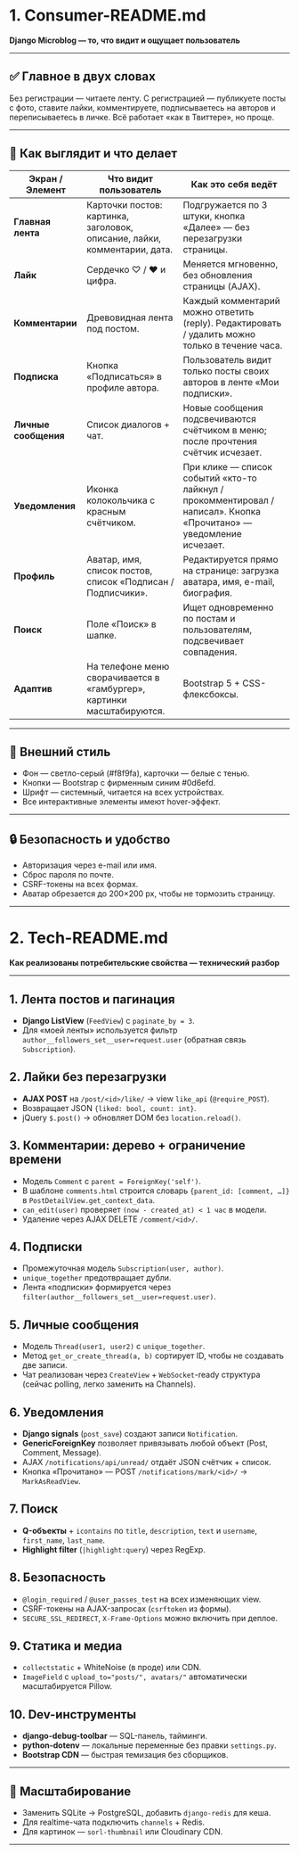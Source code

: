 # 1. Consumer-README.md  
**Django Microblog — то, что видит и ощущает пользователь**

---

## ✅ Главное в двух словах  
Без регистрации — читаете ленту. С регистрацией — публикуете посты с фото, ставите лайки, комментируете, подписываетесь на авторов и переписываетесь в личке. Всё работает «как в Твиттере», но проще.

---

## 📱 Как выглядит и что делает

| Экран / Элемент | Что видит пользователь | Как это себя ведёт |
|-----------------|------------------------|----------------------|
| **Главная лента** | Карточки постов: картинка, заголовок, описание, лайки, комментарии, дата. | Подгружается по 3 штуки, кнопка «Далее» — без перезагрузки страницы. |
| **Лайк** | Сердечко ♡ / ♥ и цифра. | Меняется мгновенно, без обновления страницы (AJAX). |
| **Комментарии** | Древовидная лента под постом. | Каждый комментарий можно ответить (reply). Редактировать / удалить можно только в течение часа. |
| **Подписка** | Кнопка «Подписаться» в профиле автора. | Пользователь видит только посты своих авторов в ленте «Мои подписки». |
| **Личные сообщения** | Список диалогов + чат. | Новые сообщения подсвечиваются счётчиком в меню; после прочтения счётчик исчезает. |
| **Уведомления** | Иконка колокольчика с красным счётчиком. | При клике — список событий «кто-то лайкнул / прокомментировал / написал». Кнопка «Прочитано» — уведомление исчезает. |
| **Профиль** | Аватар, имя, список постов, список «Подписан / Подписчики». | Редактируется прямо на странице: загрузка аватара, имя, e-mail, биография. |
| **Поиск** | Поле «Поиск» в шапке. | Ищет одновременно по постам и пользователям, подсвечивает совпадения. |
| **Адаптив** | На телефоне меню сворачивается в «гамбургер», картинки масштабируются. | Bootstrap 5 + CSS-флексбоксы. |

---

## 🎨 Внешний стиль  
- Фон — светло-серый (#f8f9fa), карточки — белые с тенью.  
- Кнопки — Bootstrap с фирменным синим #0d6efd.  
- Шрифт — системный, читается на всех устройствах.  
- Все интерактивные элементы имеют hover-эффект.

---

## 🔒 Безопасность и удобство  
- Авторизация через e-mail или имя.  
- Сброс пароля по почте.  
- CSRF-токены на всех формах.  
- Аватар обрезается до 200×200 px, чтобы не тормозить страницу.  

---

# 2. Tech-README.md  
**Как реализованы потребительские свойства — технический разбор**

---

## 1. Лента постов и пагинация  
- **Django ListView** (`FeedView`) с `paginate_by = 3`.  
- Для «моей ленты» используется фильтр `author__followers_set__user=request.user` (обратная связь `Subscription`).

## 2. Лайки без перезагрузки  
- **AJAX POST** на `/post/<id>/like/` → view `like_api` (`@require_POST`).  
- Возвращает JSON `{liked: bool, count: int}`.  
- jQuery `$.post()` → обновляет DOM без `location.reload()`.

## 3. Комментарии: дерево + ограничение времени  
- Модель `Comment` с `parent = ForeignKey('self')`.  
- В шаблоне `comments.html` строится словарь `{parent_id: [comment, …]}` в `PostDetailView.get_context_data`.  
- `can_edit(user)` проверяет `(now - created_at) < 1 час` в модели.  
- Удаление через AJAX DELETE `/comment/<id>/`.

## 4. Подписки  
- Промежуточная модель `Subscription(user, author)`.  
- `unique_together` предотвращает дубли.  
- Лента «подписки» формируется через `filter(author__followers_set__user=request.user)`.

## 5. Личные сообщения  
- Модель `Thread(user1, user2)` с `unique_together`.  
- Метод `get_or_create_thread(a, b)` сортирует ID, чтобы не создавать две записи.  
- Чат реализован через `CreateView` + `WebSocket`-ready структура (сейчас polling, легко заменить на Channels).

## 6. Уведомления  
- **Django signals** (`post_save`) создают записи `Notification`.  
- **GenericForeignKey** позволяет привязывать любой объект (Post, Comment, Message).  
- AJAX `/notifications/api/unread/` отдаёт JSON счётчик + список.  
- Кнопка «Прочитано» — POST `/notifications/mark/<id>/` → `MarkAsReadView`.

## 7. Поиск  
- **Q-объекты** + `icontains` по `title`, `description`, `text` и `username`, `first_name`, `last_name`.  
- **Highlight filter** (`|highlight:query`) через RegExp.

## 8. Безопасность  
- `@login_required` / `@user_passes_test` на всех изменяющих view.  
- CSRF-токены на AJAX-запросах (`csrftoken` из формы).  
- `SECURE_SSL_REDIRECT`, `X-Frame-Options` можно включить при деплое.

## 9. Статика и медиа  
- `collectstatic` + WhiteNoise (в проде) или CDN.  
- `ImageField` с `upload_to="posts/", avatars/"` автоматически масштабируется Pillow.

## 10. Dev-инструменты  
- **django-debug-toolbar** — SQL-панель, тайминги.  
- **python-dotenv** — локальные переменные без правки `settings.py`.  
- **Bootstrap CDN** — быстрая темизация без сборщиков.

---

## 🔄 Масштабирование
- Заменить SQLite → PostgreSQL, добавить `django-redis` для кеша.  
- Для realtime-чата подключить `channels` + Redis.  
- Для картинок — `sorl-thumbnail` или Cloudinary CDN.

---